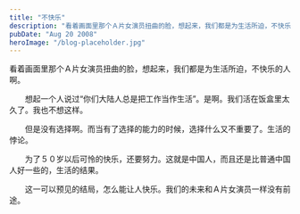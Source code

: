 ```yaml
---
title: "不快乐"
description: "看着画面里那个Ａ片女演员扭曲的脸，想起来，我们都是为生活所迫，不快乐的人啊"
pubDate: "Aug 20 2008"
heroImage: "/blog-placeholder.jpg"
---
```

看着画面里那个Ａ片女演员扭曲的脸，想起来，我们都是为生活所迫，不快乐的人啊。

　　想起一个人说过“你们大陆人总是把工作当作生活”。是啊。我们活在饭盒里太久了。我也不想这样。

　　但是没有选择啊。而当有了选择的能力的时候，选择什么又不重要了。生活的悖论。

　　为了５０岁以后可怜的快乐，还要努力。这就是中国人，而且还是比普通中国人好一些的，生活的结果。

　　这一可以预见的结局，怎么能让人快乐。我们的未来和Ａ片女演员一样没有前途。
